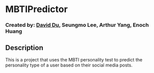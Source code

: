 # MBTIPredictor

### Created by: [David Du](https://github.com/daduuu), Seungmo Lee, Arthur Yang, Enoch Huang

## Description

This is a project that uses the MBTI personality test to predict the personality type of a user based on their social media posts.